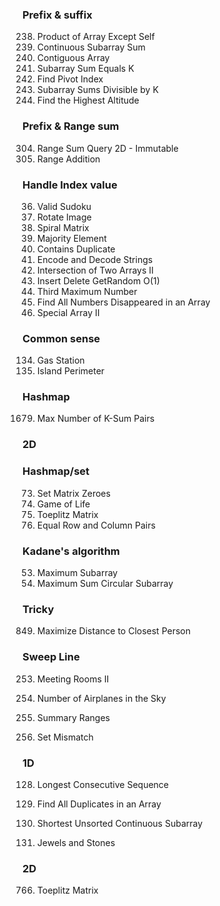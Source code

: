 ### Prefix & suffix
238. Product of Array Except Self
523. Continuous Subarray Sum
525. Contiguous Array
560. Subarray Sum Equals K
724. Find Pivot Index
974. Subarray Sums Divisible by K
1732. Find the Highest Altitude


### Prefix & Range sum
304. Range Sum Query 2D - Immutable
370. Range Addition


### Handle Index value
36. Valid Sudoku
48. Rotate Image
54. Spiral Matrix
169. Majority Element
217. Contains Duplicate
271. Encode and Decode Strings
350. Intersection of Two Arrays II
380. Insert Delete GetRandom O(1)
414. Third Maximum Number
448. Find All Numbers Disappeared in an Array
3152. Special Array II


### Common sense
134. Gas Station
463. Island Perimeter


### Hashmap
1679. Max Number of K-Sum Pairs


### 2D
### Hashmap/set
73. Set Matrix Zeroes
289. Game of Life
766. Toeplitz Matrix
2352. Equal Row and Column Pairs


### Kadane's algorithm
53. Maximum Subarray
918. Maximum Sum Circular Subarray


### Tricky
849. Maximize Distance to Closest Person


### Sweep Line
253. Meeting Rooms II
391. Number of Airplanes in the Sky





228. Summary Ranges
645. Set Mismatch
### 1D
128. Longest Consecutive Sequence
442. Find All Duplicates in an Array

581. Shortest Unsorted Continuous Subarray
771. Jewels and Stones

### 2D 

766. Toeplitz Matrix

